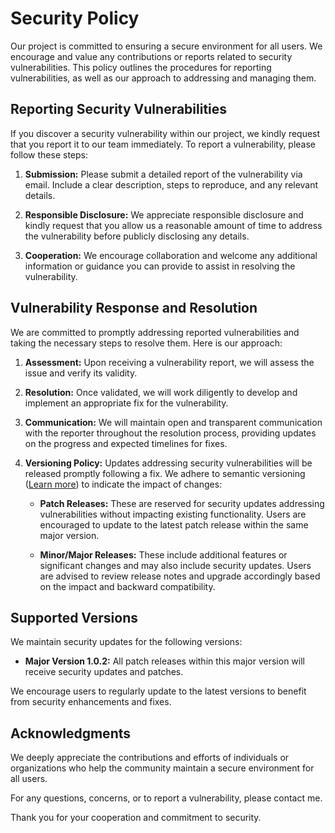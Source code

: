 # Security Policy

Our project is committed to ensuring a secure environment for all users. We encourage and value any contributions or reports related to security vulnerabilities. This policy outlines the procedures for reporting vulnerabilities, as well as our approach to addressing and managing them.

## Reporting Security Vulnerabilities

If you discover a security vulnerability within our project, we kindly request that you report it to our team immediately. To report a vulnerability, please follow these steps:

1. **Submission:** Please submit a detailed report of the vulnerability via email. Include a clear description, steps to reproduce, and any relevant details.

2. **Responsible Disclosure:** We appreciate responsible disclosure and kindly request that you allow us a reasonable amount of time to address the vulnerability before publicly disclosing any details.

3. **Cooperation:** We encourage collaboration and welcome any additional information or guidance you can provide to assist in resolving the vulnerability.

## Vulnerability Response and Resolution

We are committed to promptly addressing reported vulnerabilities and taking the necessary steps to resolve them. Here is our approach:

1. **Assessment:** Upon receiving a vulnerability report, we will assess the issue and verify its validity.

2. **Resolution:** Once validated, we will work diligently to develop and implement an appropriate fix for the vulnerability.

3. **Communication:** We will maintain open and transparent communication with the reporter throughout the resolution process, providing updates on the progress and expected timelines for fixes.

4. **Versioning Policy:** Updates addressing security vulnerabilities will be released promptly following a fix. We adhere to semantic versioning ([Learn more](https://semver.org/)) to indicate the impact of changes:

    - **Patch Releases:** These are reserved for security updates addressing vulnerabilities without impacting existing functionality. Users are encouraged to update to the latest patch release within the same major version.

    - **Minor/Major Releases:** These include additional features or significant changes and may also include security updates. Users are advised to review release notes and upgrade accordingly based on the impact and backward compatibility.

## Supported Versions

We maintain security updates for the following versions:

-   **Major Version 1.0.2:** All patch releases within this major version will receive security updates and patches.

We encourage users to regularly update to the latest versions to benefit from security enhancements and fixes.

## Acknowledgments

We deeply appreciate the contributions and efforts of individuals or organizations who help the community maintain a secure environment for all users.

For any questions, concerns, or to report a vulnerability, please contact me.

Thank you for your cooperation and commitment to security.
